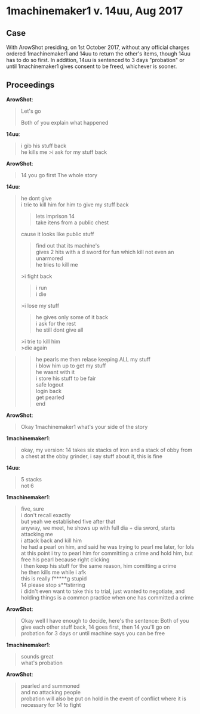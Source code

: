# 1machinemaker1 v. 14uu, Aug 2017

## Case

With ArowShot presiding, on 1st October 2017, without any official charges ordered 1machinemaker1 and 14uu to return the other's items, though 14uu has to do so first. In addition, 14uu is sentenced to 3 days "probation" or until 1machinemaker1 gives consent to be freed, whichever is sooner.

## Proceedings

**ArowShot**:

> Let's go
>
> Both of you explain what happened

**14uu**:

> i gib his stuff back  
> he kills me
> \>i ask for my stuff back

**ArowShot**:

> 14 you go first
> The whole story

**14uu**:

> he dont give  
> i trie to kill him for him to give my stuff back
>
> > lets imprison 14  
> > take itens from a public chest
>
> cause it looks like public stuff
>
> > find out that its machine's  
> > gives 2 hits with a d sword for fun which kill not even an unarmored  
> > he tries to kill me
>
> \>i fight back
>
> > i run  
> > i die
>
> \>i lose my stuff
>
> > he gives only some of it back  
> > i ask for the rest  
> > he still dont give all
>
> \>i trie to kill him  
> \>die again

> > he pearls me then relase keeping ALL my stuff  
> > i blow him up to get my stuff  
> > he wasnt with it  
> > i store his stuff to be fair  
> > safe logout  
> > login back  
> > get pearled  
> > end

**ArowShot**:

> Okay 1machinemaker1 what's your side of the story

**1machinemaker1**:

> okay, my version: 14 takes six stacks of iron and a stack of obby from a chest at the obby grinder, i say stuff about it, this is fine

**14uu**:

> 5 stacks  
> not 6

**1machinemaker1**:

> five, sure  
> i don't recall exactly  
> but yeah we established five after that  
> anyway, we meet, he shows up with full dia + dia sword, starts attacking me  
> i attack back and kill him  
> he had a pearl on him, and said he was trying to pearl me later, for lols  
> at this point i try to pearl him for committing a crime and hold him, but free his pearl because right clicking  
> i then keep his stuff for the same reason, him comitting a crime  
> he then kills me while i afk  
> this is really f**\***g stupid  
> 14 please stop s\*\*tstirring  
> i didn't even want to take this to trial, just wanted to negotiate, and holding things is a common practice when one has committed a crime

**ArowShot**:

> Okay well I have enough to decide, here's the sentence: Both of you give each other stuff back, 14 goes first, then 14 you'll go on probation for 3 days or until machine says you can be free

**1machinemaker1**:

> sounds great  
> what's probation

**ArowShot**:

> pearled and summoned  
> and no attacking people  
> probation will also be put on hold in the event of conflict where it is necessary for 14 to fight
